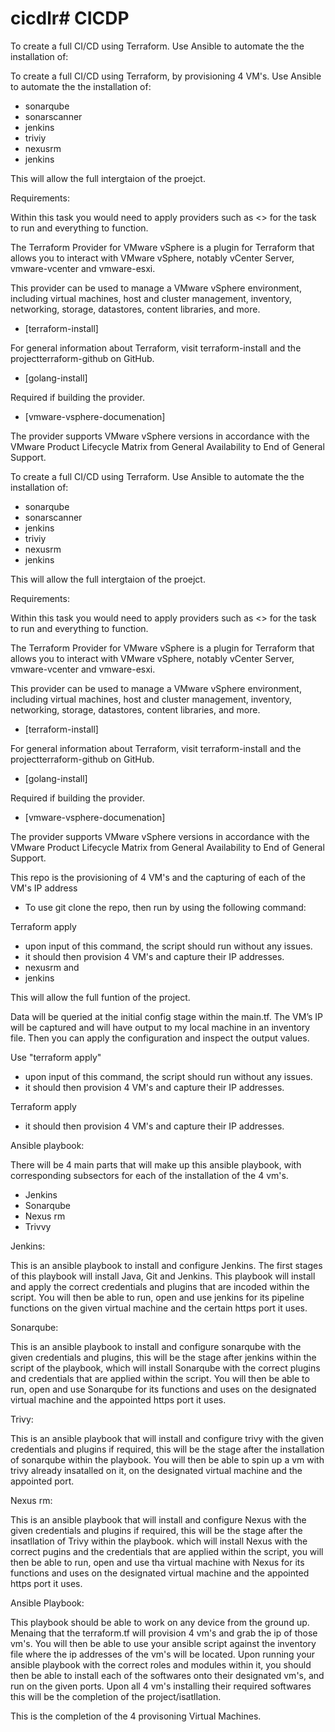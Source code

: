 # cicdlr# CICDP

To create a full CI/CD using Terraform. Use Ansible to automate the the installation of:

To create a full CI/CD using Terraform, by provisioning 4 VM's. Use Ansible to automate the the installation of:

- sonarqube
- sonarscanner
- jenkins
- triviy
- nexusrm 
- jenkins 

This will allow the full intergtaion of the proejct. 

Requirements:

Within this task you would need to apply providers such as <> for the task to run and everything to function.

The Terraform Provider for VMware vSphere is a plugin for Terraform that allows you to interact with VMware vSphere, notably vCenter Server, vmware-vcenter and vmware-esxi. 

This provider can be used to manage a VMware vSphere environment, including virtual machines, host and cluster management, inventory, networking, storage, datastores, content libraries, and more.

- [terraform-install]

For general information about Terraform, visit terraform-install and the projectterraform-github on GitHub.

- [golang-install]

Required if building the provider.

- [vmware-vsphere-documenation]

The provider supports VMware vSphere versions in accordance with the VMware Product Lifecycle Matrix from General Availability to End of General Support.

To create a full CI/CD using Terraform. Use Ansible to automate the the installation of:

- sonarqube
- sonarscanner
- jenkins
- triviy
- nexusrm 
- jenkins 

This will allow the full intergtaion of the proejct. 

Requirements:

Within this task you would need to apply providers such as <> for the task to run and everything to function.

The Terraform Provider for VMware vSphere is a plugin for Terraform that allows you to interact with VMware vSphere, notably vCenter Server, vmware-vcenter and vmware-esxi. 

This provider can be used to manage a VMware vSphere environment, including virtual machines, host and cluster management, inventory, networking, storage, datastores, content libraries, and more.

- [terraform-install]

For general information about Terraform, visit terraform-install and the projectterraform-github on GitHub.

- [golang-install]

Required if building the provider.

- [vmware-vsphere-documenation]

The provider supports VMware vSphere versions in accordance with the VMware Product Lifecycle Matrix from General Availability to End of General Support.


This repo is the provisioning of 4 VM's and the capturing of each of the VM's IP address 

- To use git clone the repo, then run by using the following command:

Terraform apply

- upon input of this command, the script should run without any issues. 
- it should then provision 4 VM's and capture their IP addresses.
- nexusrm and 
- jenkins 

This will allow the full funtion of the project. 

Data will be queried at the initial config stage within the main.tf. The VM’s IP will be captured and will have output to my local machine in an inventory file. Then you can apply the configuration and inspect the output values.

Use "terraform apply"

- upon input of this command, the script should run without any issues. 
- it should then provision 4 VM's and capture their IP addresses.

Terraform apply

- it should then provision 4 VM's and capture their IP addresses.

Ansible playbook:

There will be 4 main parts that will make up this ansible playbook, with corresponding subsectors for each of the installation of the 4 vm's.

- Jenkins 
- Sonarqube 
- Nexus rm 
- Trivvy 

Jenkins:

This is an ansible playbook to install and configure Jenkins. The first stages of this playbook will install Java, Git and Jenkins. This playbook will install and apply the correct credentials and plugins that are incoded within the script. You will then be able to run, open and use jenkins for its pipeline functions on the given virtual machine and the certain https port it uses.

Sonarqube:

This is an ansible playbook to install and configure sonarqube with the given credentials and plugins, this will be the stage after jenkins within the script of the playbook, which will install Sonarqube with the correct plugins and credentials that are applied within the script. You will then be able to run, open and use Sonarqube for its functions and uses on the designated virtual machine and the appointed https port it uses.

Trivy:

This is an ansible playbook that will install and configure trivy with the given credentials and plugins if required, this will be the stage after the installation of sonarqube within the playbook. You will then be able to spin up a vm with trivy already insatalled on it, on the designated virtual machine and the appointed port.

Nexus rm:

This is an ansible playbook that will install and configure Nexus with the given credentials and plugins if required, this will be the stage after the insatllation of Trivy within the playbook. which will install Nexus with the correct pugins and the credentials that are applied within the script, you will then be able to run, open and use tha virtual machine with Nexus for its functions and uses on the designated virtual machine and the appointed https port it uses.

Ansible Playbook:

This playbook should be able to work on any device from the ground up. Menaing that the terraform.tf will provision 4 vm's and grab the ip of those vm's. You will then be able to use your ansible script against the inventory file where the ip addresses of the vm's will be located. Upon running your ansible playbook with the correct roles and modules within it, you should then be able to install each of the softwares onto their designated vm's, and run on the given ports. Upon all 4 vm's installing their required softwares this will be the completion of the project/isatllation.

This is the completion of the 4 provisoning Virtual Machines.